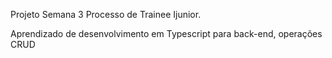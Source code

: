 Projeto Semana 3 Processo de Trainee Ijunior.


Aprendizado de desenvolvimento em Typescript para back-end, operações CRUD
